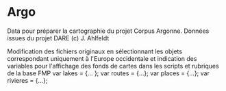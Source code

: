 # Argo
Data pour préparer la cartographie du projet Corpus Argonne.
Données issues du projet DARE (c) J. Ahlfeldt


Modification des fichiers originaux en sélectionnant les objets correspondant uniquement à l'Europe occidentale et indication des variables pour l'affichage des fonds de cartes dans les scripts et rubriques de la base FMP
var lakes = {... };
var routes = {...};
var places = {...};
var rivieres = {...};

